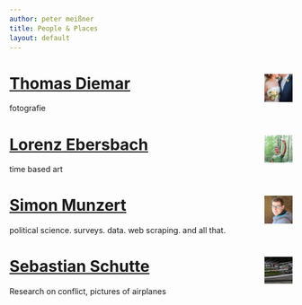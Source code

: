 ```yaml
---
author: peter meißner
title: People & Places
layout: default
---
```


# <a href='http://thomasdiemar.de/'>Thomas Diemar <img src="/images/thomasdiemar.jpg" style="width: 50px; vertical-align:middle; float:right;" /></a>
fotografie

# <a href='http://www.lorenz-ebersbach.de/'>Lorenz Ebersbach <img src="/images/lorenzebersbach.jpg" style="width: 50px; vertical-align:middle; float:right;" /></a>
time based art

# <a href='http://simonmunzert.github.io/'>Simon Munzert <img src="/images/simonmunzert.jpg" style="width: 50px; vertical-align:middle; float:right;" /></a>
political science. surveys. data. web scraping. and all that.

# <a href='http://sebastianschutte.net/'>Sebastian Schutte <img src="images/sebastianschutte.jpg" style="width: 50px; vertical-align:middle; float:right;" /></a>
Research on conflict, pictures of airplanes





